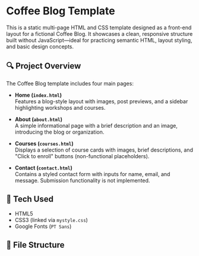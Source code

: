 # Coffee Blog Template

This is a static multi-page HTML and CSS template designed as a front-end layout for a fictional Coffee Blog. It showcases a clean, responsive structure built without JavaScript—ideal for practicing semantic HTML, layout styling, and basic design concepts.

## 🔍 Project Overview

The Coffee Blog template includes four main pages:

- **Home (`index.html`)**  
  Features a blog-style layout with images, post previews, and a sidebar highlighting workshops and courses.

- **About (`about.html`)**  
  A simple informational page with a brief description and an image, introducing the blog or organization.

- **Courses (`courses.html`)**  
  Displays a selection of course cards with images, brief descriptions, and "Click to enroll" buttons (non-functional placeholders).

- **Contact (`contact.html`)**  
  Contains a styled contact form with inputs for name, email, and message. Submission functionality is not implemented.

## 🧰 Tech Used

- HTML5
- CSS3 (linked via `mystyle.css`)
- Google Fonts (`PT Sans`)

## 📁 File Structure
